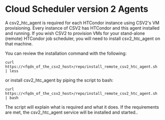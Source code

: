 # Cloud Scheduler version 2 Agents

A csv2_htc_agent is required for each HTCondor instance using CSV2's VM provisioning. 
Every instance of CSV2 has HTCondor and this agent installed and running. If you wish 
CSV2 to provision VMs for your stand-alone (remote) HTCondor job scheduler, you will
need to install csv2_htc_agent on that machine. 

You can review the installation command with the following:

    curl https://<fqdn_of_the_csv2_host>/repo/install_remote_csv2_htc_agent.sh | less
    
or install csv2_htc_agent by piping the script to bash:

    curl https://<fqdn_of_the_csv2_host>/repo/install_remote_csv2_htc_agent.sh | bash

The script will explain what is required and what it does. If the requirements are met,
the csv2_htc_agent service will be installed and started..  
